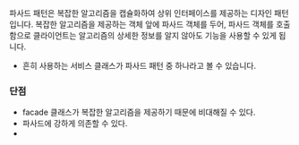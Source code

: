 파사드 패턴은 복잡한 알고리즘을 캡슐화하여 상위 인터페이스를 제공하는 디자인 패턴 입니다. 
복잡한 알고리즘을 제공하는 객체 앞에 파사드 객체를 두어, 파사드 객체를 호출함으로 클라이언트는 알고리즘의 상세한 정보를 알지 않아도 기능을 사용할 수 있게 됩니다. 

- 흔히 사용하는 서비스 클래스가 파사드 패턴 중 하나라고 볼 수 있습니다.

### 단점
- facade 클래스가 복잡한 알고리즘을 제공하기 때문에 비대해질 수 있다.
- 파사드에 강하게 의존할 수 있다.
- 